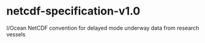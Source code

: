 # netcdf-specification-v1.0
I/Ocean NetCDF convention for delayed mode underway data from research vessels
